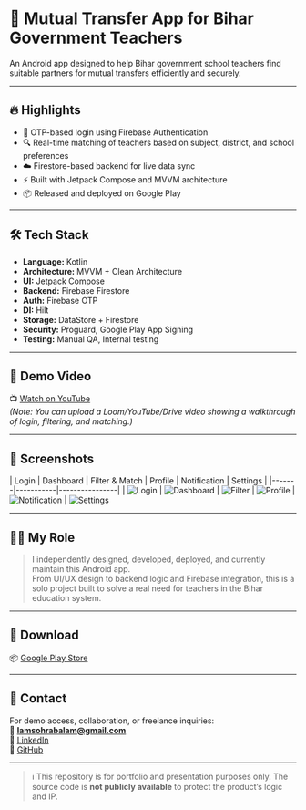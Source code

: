 # 📱 Mutual Transfer App for Bihar Government Teachers

An Android app designed to help Bihar government school teachers find suitable partners for mutual transfers efficiently and securely.

---

## 🔥 Highlights

- 🔐 OTP-based login using Firebase Authentication
- 🔍 Real-time matching of teachers based on subject, district, and school preferences
- ☁️ Firestore-based backend for live data sync
- ⚡ Built with Jetpack Compose and MVVM architecture
- 📦 Released and deployed on Google Play

---

## 🛠 Tech Stack

- **Language:** Kotlin  
- **Architecture:** MVVM + Clean Architecture  
- **UI:** Jetpack Compose  
- **Backend:** Firebase Firestore  
- **Auth:** Firebase OTP  
- **DI:** Hilt  
- **Storage:** DataStore + Firestore  
- **Security:** Proguard, Google Play App Signing  
- **Testing:** Manual QA, Internal testing

---

## 🎥 Demo Video

📺 [Watch on YouTube](https://your-demo-link.com)  
*(Note: You can upload a Loom/YouTube/Drive video showing a walkthrough of login, filtering, and matching.)*

---

## 📸 Screenshots

| Login | Dashboard | Filter & Match | Profile | Notification | Settings |
|-------|-----------|----------------|
| ![Login](login.jpg) | ![Dashboard](home.jpg) | ![Filter](transfer_request_form.jpg) |  ![Profile](profile.jpg)  |  ![Notification](Notification.jpg) |  ![Settings](Settings.jpg) 


---

## 🧑‍💼 My Role

> I independently designed, developed, deployed, and currently maintain this Android app.  
From UI/UX design to backend logic and Firebase integration, this is a solo project built to solve a real need for teachers in the Bihar education system.

---

## 🚀 Download

📦 [Google Play Store](https://play.google.com/store/apps/details?id=com.shikshak.transfer)

---

## 📩 Contact

For demo access, collaboration, or freelance inquiries:  
📧 **Iamsohrabalam@gmail.com**  
🔗 [LinkedIn](https://www.linkedin.com/in/mohammad-sohrab-alam-8105474b/)  
🔗 [GitHub](https://github.com/md-sohrab-alam)

---

> ℹ️ This repository is for portfolio and presentation purposes only. The source code is **not publicly available** to protect the product’s logic and IP.

